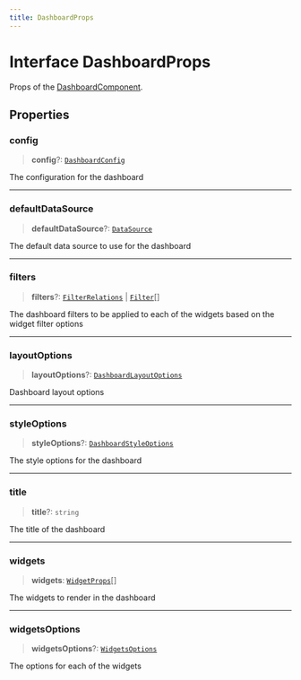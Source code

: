 ```yaml
---
title: DashboardProps
---
```


# Interface DashboardProps

Props of the [DashboardComponent](../dashboards/class.DashboardComponent.md).

## Properties

### config

> **config**?: [`DashboardConfig`](interface.DashboardConfig.md)

The configuration for the dashboard

***

### defaultDataSource

> **defaultDataSource**?: [`DataSource`](../../sdk-data/type-aliases/type-alias.DataSource.md)

The default data source to use for the dashboard

***

### filters

> **filters**?: [`FilterRelations`](../../sdk-data/interfaces/interface.FilterRelations.md) \| [`Filter`](../../sdk-data/interfaces/interface.Filter.md)[]

The dashboard filters to be applied to each of the widgets based on the widget filter options

***

### layoutOptions

> **layoutOptions**?: [`DashboardLayoutOptions`](interface.DashboardLayoutOptions.md)

Dashboard layout options

***

### styleOptions

> **styleOptions**?: [`DashboardStyleOptions`](../../sdk-ui/type-aliases/type-alias.DashboardStyleOptions.md)

The style options for the dashboard

***

### title

> **title**?: `string`

The title of the dashboard

***

### widgets

> **widgets**: [`WidgetProps`](../type-aliases/type-alias.WidgetProps.md)[]

The widgets to render in the dashboard

***

### widgetsOptions

> **widgetsOptions**?: [`WidgetsOptions`](../type-aliases/type-alias.WidgetsOptions.md)

The options for each of the widgets
